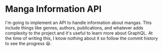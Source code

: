 # Manga Information API

I'm going to implement an API to handle information about mangas. This include things like genres, authors, publications, and whatever adds complexity to the project and it's useful to learn more about GraphQL. At the time of writing this, I know nothing about it so follow the commit history to see the progress 😃.
